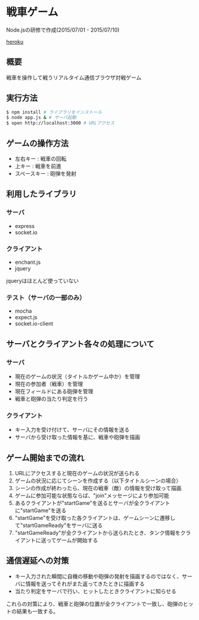 # 戦車ゲーム #

Node.jsの研修で作成(2015/07/01 - 2015/07/10)

[heroku](https://mytank.herokuapp.com)

## 概要 ##
戦車を操作して戦うリアルタイム通信ブラウザ対戦ゲーム

## 実行方法 ##

```sh
$ npm install # ライブラリをインストール
$ node app.js & # サーバ起動
$ open http://localhost:3000 # URLアクセス
```

## ゲームの操作方法 ##
- 左右キー : 戦車の回転
- 上キー : 戦車を前進
- スペースキー : 砲弾を発射

## 利用したライブラリ ##


### サーバ ###

* express
* socket.io

### クライアント ###

* enchant.js
* jquery

jqueryはほとんど使っていない

### テスト（サーバの一部のみ） ###

* mocha
* expect.js
* socket.io-client

## サーバとクライアント各々の処理について ##

### サーバ ###

* 現在のゲームの状況（タイトルかゲーム中か）を管理
* 現在の参加者（戦車）を管理
* 現在フィールドにある砲弾を管理
* 戦車と砲弾の当たり判定を行う

### クライアント ###

* キー入力を受け付けて、サーバにその情報を送る
* サーバから受け取った情報を基に、戦車や砲弾を描画

## ゲーム開始までの流れ ##

1. URLにアクセスすると現在のゲームの状況が送られる
2. ゲームの状況に応じてシーンを作成する（以下タイトルシーンの場合）
3. シーンの作成が終わったら、現在の戦車（敵）の情報を受け取って描画
5. ゲームに参加可能な状態ならば、"join"メッセージにより参加可能
6. あるクライアントが"startGame"を送るとサーバが全クライアントに"startGame"を送る
7. "startGame"を受け取った各クライアントは、ゲームシーンに遷移して"startGameReady"をサーバに送る
8. "startGameReady"が全クライアントから送られたとき、タンク情報をクライアントに送ってゲームが開始する

## 通信遅延への対策 ##

* キー入力された瞬間に自機の移動や砲弾の発射を描画するのではなく、サーバに情報を送ってそれがまた返ってきたときに描画する
* 当たり判定をサーバで行い、ヒットしたときクライアントに知らせる

これらの対策により、戦車と砲弾の位置が全クライアントで一致し、砲弾のヒットの結果も一致する。
